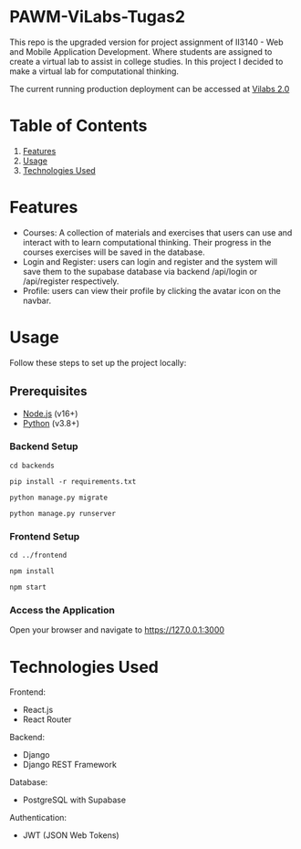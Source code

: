 # PAWM-ViLabs-Tugas2
This repo is the upgraded version for project assignment of II3140 - Web and Mobile Application Development. Where students are assigned to create a virtual lab to assist in college studies. In this project I decided to make a virtual lab for computational thinking.

The current running production deployment can be accessed at [Vilabs 2.0](https://vilabs2.vercel.app)

# Table of Contents
1. [Features](#Features)
2. [Usage](#Usage)
3. [Technologies Used](#Technologies-Used)

# Features
- Courses: A collection of materials and exercises that users can use and interact with to learn computational thinking. Their progress in the courses exercises will be saved in the database.
- Login and Register: users can login and register and the system will save them to the supabase database via backend /api/login or /api/register respectively.
- Profile: users can view their profile by clicking the avatar icon on the navbar.

# Usage
Follow these steps to set up the project locally:

## Prerequisites
- [Node.js](https://nodejs.org) (v16+)
- [Python](https://www.python.org/) (v3.8+)

### Backend Setup

`cd backends`

`pip install -r requirements.txt`

`python manage.py migrate`

`python manage.py runserver`

### Frontend Setup

`cd ../frontend`

`npm install`

`npm start `

### Access the Application
Open your browser and navigate to https://127.0.0.1:3000

# Technologies Used
Frontend:
- React.js
- React Router

Backend:
- Django
- Django REST Framework

Database:
- PostgreSQL with Supabase

Authentication:
- JWT (JSON Web Tokens)